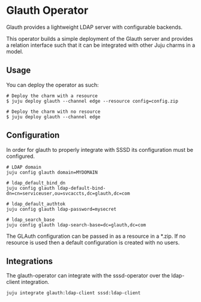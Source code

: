# Glauth Operator

Glauth provides a lightweight LDAP server with configurable backends.

This operator builds a simple deployment of the Glauth server and provides a relation interface such
that it can be integrated with other Juju charms in a model.

## Usage

You can deploy the operator as such:

```shell
# Deploy the charm with a resource
$ juju deploy glauth --channel edge --resource config=config.zip

# Deploy the charm with no resource
$ juju deploy glauth --channel edge
```

## Configuration

In order for glauth to properly integrate with SSSD its configuration must be configured.

```shell
# LDAP domain
juju config glauth domain=MYDOMAIN

# ldap_default_bind_dn
juju config glauth ldap-default-bind-dn=cn=serviceuser,ou=svcaccts,dc=glauth,dc=com

# ldap_default_authtok
juju config glauth ldap-password=mysecret

# ldap_search_base
juju config glauth ldap-search-base=dc=glauth,dc=com
```

The GLAuth configuration can be passed in as a resource in a *.zip. If no resource is used then a default configuration is created with no users. 

## Integrations

The glauth-operator can integrate with the sssd-operator over the ldap-client integration.

```shell
juju integrate glauth:ldap-client sssd:ldap-client
```